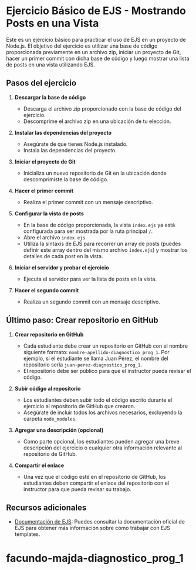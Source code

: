 # Ejercicio Básico de EJS - Mostrando Posts en una Vista

Este es un ejercicio básico para practicar el uso de EJS en un proyecto de Node.js. El objetivo del ejercicio es utilizar una base de código proporcionada previamente en un archivo zip, iniciar un proyecto de Git, hacer un primer commit con dicha base de código y luego mostrar una lista de posts en una vista utilizando EJS.

## Pasos del ejercicio

1. **Descargar la base de código**

   - Descarga el archivo zip proporcionado con la base de código del ejercicio.
   - Descomprime el archivo zip en una ubicación de tu elección.

2. **Instalar las dependencias del proyecto**

   - Asegúrate de que tienes Node.js instalado.
   - Instala las dependencias del proyecto.

3. **Iniciar el proyecto de Git**

   - Inicializa un nuevo repositorio de Git en la ubicación donde descomprimiste la base de código.

4. **Hacer el primer commit**

   - Realiza el primer commit con un mensaje descriptivo.

5. **Configurar la vista de posts**

   - En la base de código proporcionada, la vista `index.ejs` ya está configurada para ser mostrada por la ruta principal `/`.
   - Abre el archivo `index.ejs`.
   - Utiliza la sintaxis de EJS para recorrer un array de posts (puedes definir este array dentro del mismo archivo `index.ejs`) y mostrar los detalles de cada post en la vista.

6. **Iniciar el servidor y probar el ejercicio**

   - Ejecuta el servidor para ver la lista de posts en la vista.

7. **Hacer el segundo commit**

   - Realiza un segundo commit con un mensaje descriptivo.

## Último paso: Crear repositorio en GitHub

1. **Crear repositorio en GitHub**

   - Cada estudiante debe crear un repositorio en GitHub con el nombre siguiente formato: `nombre-apellido-diagnostico_prog_1`. Por ejemplo, si el estudiante se llama Juan Pérez, el nombre del repositorio sería `juan-perez-diagnostico_prog_1`.
   - El repositorio debe ser público para que el instructor pueda revisar el código.

2. **Subir código al repositorio**

   - Los estudiantes deben subir todo el código escrito durante el ejercicio al repositorio de GitHub que crearon.
   - Asegúrate de incluir todos los archivos necesarios, excluyendo la carpeta `node_modules`.

3. **Agregar una descripción (opcional)**

   - Como parte opcional, los estudiantes pueden agregar una breve descripción del ejercicio o cualquier otra información relevante al repositorio de GitHub.

4. **Compartir el enlace**

   - Una vez que el código esté en el repositorio de GitHub, los estudiantes deben compartir el enlace del repositorio con el instructor para que pueda revisar su trabajo.

## Recursos adicionales

- [Documentación de EJS](https://ejs.co/): Puedes consultar la documentación oficial de EJS para obtener más información sobre cómo trabajar con EJS templates.
# facundo-majda-diagnostico_prog_1
